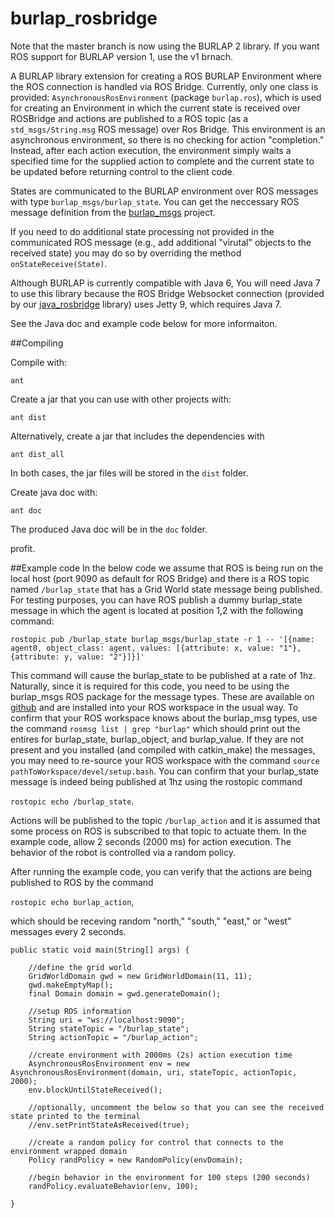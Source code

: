 burlap_rosbridge
================

Note that the master branch is now using the BURLAP 2 library. If you want ROS support for BURLAP version 1, use the v1 brnach.

A BURLAP library extension for creating a ROS BURLAP Environment where the ROS connection is handled via ROS Bridge.
Currently, only one class is provided: `AsynchronousRosEnvironment` (package `burlap.ros`), which is used for creating an Environment in which
the current state is received over ROSBridge and actions are published to a ROS topic (as a `std_msgs/String.msg` ROS message) over Ros Bridge. This environment is
an asynchronous environment, so there is no checking for action "completion." Instead, after each action execution,
the environment simply waits a specified time for the supplied action to complete and the current state to be updated
before returning control to the client code.

States are communicated to the BURLAP environment over ROS messages with type `burlap_msgs/burlap_state`. You can get
the neccessary ROS message definition from the [burlap_msgs](https://github.com/h2r/burlap_msgs) project.

If you need to do additional state processing not provided in the communicated ROS message (e.g., add additional "virutal" objects to the received state) you may do so by overriding the method `onStateReceive(State)`.

Although BURLAP is currently compatible with Java 6, You will need Java 7 to use this library because the ROS Bridge Websocket connection (provided by our [java_rosbridge](https://github.com/h2r/java_rosbridge) library) uses Jetty 9, which requires Java 7.

See the Java doc and example code below for more informaiton.

##Compiling

Compile with:

```
ant
```
Create a jar that you can use with other projects with:

```
ant dist
```

Alternatively, create a jar that includes the dependencies with 

```
ant dist_all
```

In both cases, the jar files will be stored in the `dist` folder.

Create java doc with:

```
ant doc
```

The produced Java doc will be in the `doc` folder.

profit.

##Example code
In the below code we assume that ROS is being run on the local host (port 9090 as default for ROS Bridge)
and there is a ROS topic named `/burlap_state` that has a Grid World state message being published. For testing purposes, you can have ROS publish a dummy burlap_state message in which the agent is located at position 1,2 with the following command:

`rostopic pub /burlap_state burlap_msgs/burlap_state -r 1 -- '[{name: agent0, object_class: agent, values: [{attribute: x, value: "1"},{attribute: y, value: "2"}]}]'`

This command will cause the burlap_state to be published at a rate of 1hz. Naturally, since it is required for this code, you need to be using the burlap_msgs ROS package for the message types. These are available on [github](https://github.com/h2r/burlap_msgs) and are installed into your ROS workspace in the usual way. To confirm that your ROS workspace knows about the burlap_msg types, use the command `rosmsg list | grep "burlap"` which should print out the entires for burlap_state, burlap_object, and burlap_value. If they are not present and you installed (and compiled with catkin_make) the messages, you may need to re-source your ROS workspace with the command `source pathToWorkspace/devel/setup.bash`. You can confirm that your burlap_state message is indeed being published at 1hz using the rostopic command 

`rostopic echo /burlap_state`.

Actions will be published to the topic `/burlap_action` and it is assumed that some process on ROS is subscribed to that topic to actuate
them. In the example code, allow 2 seconds (2000 ms) for action execution. The behavior of the robot is controlled via a random policy. 

After running the example code, you can verify that the actions are being published to ROS by the command 

`rostopic echo burlap_action`, 

which should be receving random "north," "south," "east," or "west" messages every 2 seconds.

```
public static void main(String[] args) {

	//define the grid world
	GridWorldDomain gwd = new GridWorldDomain(11, 11);
	gwd.makeEmptyMap();
	final Domain domain = gwd.generateDomain();

	//setup ROS information
	String uri = "ws://localhost:9090";
	String stateTopic = "/burlap_state";
	String actionTopic = "/burlap_action";

	//create environment with 2000ms (2s) action execution time
	AsynchronousRosEnvironment env = new AsynchronousRosEnvironment(domain, uri, stateTopic, actionTopic, 2000);
	env.blockUntilStateReceived();
	
	//optionally, uncomment the below so that you can see the received state printed to the terminal
	//env.setPrintStateAsReceived(true);

	//create a random policy for control that connects to the environment wrapped domain
	Policy randPolicy = new RandomPolicy(envDomain);
	
	//begin behavior in the environment for 100 steps (200 seconds)
	randPolicy.evaluateBehavior(env, 100);

}

```

